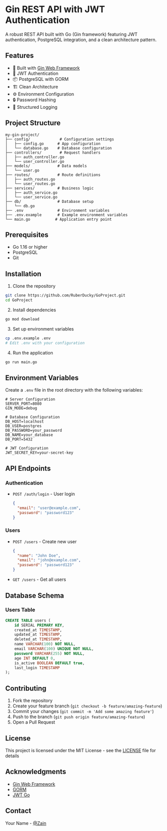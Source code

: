 # Gin REST API with JWT Authentication

A robust REST API built with Go (Gin framework) featuring JWT authentication, PostgreSQL integration, and a clean architecture pattern.

## Features

- 🚀 Built with [Gin Web Framework](https://github.com/gin-gonic/gin)
- 🔐 JWT Authentication
- 📦 PostgreSQL with GORM
- 🏗️ Clean Architecture
- ⚙️ Environment Configuration
- 🔒 Password Hashing
- 📝 Structured Logging

## Project Structure

```
my-gin-project/
├── config/             # Configuration settings
│   ├── config.go      # App configuration
│   └── database.go    # Database configuration
├── controllers/        # Request handlers
│   ├── auth_controller.go
│   └── user_controller.go
├── models/            # Data models
│   └── user.go
├── routes/            # Route definitions
│   ├── auth_routes.go
│   └── user_routes.go
├── services/          # Business logic
│   ├── auth_service.go
│   └── user_service.go
├── db/                # Database setup
│   └── db.go
├── .env               # Environment variables
├── .env.example       # Example environment variables
└── main.go           # Application entry point
```

## Prerequisites

- Go 1.16 or higher
- PostgreSQL
- Git

## Installation

1. Clone the repository
```bash
git clone https://github.com/RuberDucky/GoProject.git
cd GoProject
```

2. Install dependencies
```bash
go mod download
```

3. Set up environment variables
```bash
cp .env.example .env
# Edit .env with your configuration
```

4. Run the application
```bash
go run main.go
```

## Environment Variables

Create a `.env` file in the root directory with the following variables:

```env
# Server Configuration
SERVER_PORT=8080
GIN_MODE=debug

# Database Configuration
DB_HOST=localhost
DB_USER=postgres
DB_PASSWORD=your_password
DB_NAME=your_database
DB_PORT=5432

# JWT Configuration
JWT_SECRET_KEY=your-secret-key
```

## API Endpoints

### Authentication
- `POST /auth/login` - User login
  ```json
  {
    "email": "user@example.com",
    "password": "password123"
  }
  ```

### Users
- `POST /users` - Create new user
  ```json
  {
    "name": "John Doe",
    "email": "john@example.com",
    "password": "password123"
  }
  ```
- `GET /users` - Get all users

## Database Schema

### Users Table
```sql
CREATE TABLE users (
    id SERIAL PRIMARY KEY,
    created_at TIMESTAMP,
    updated_at TIMESTAMP,
    deleted_at TIMESTAMP,
    name VARCHAR(100) NOT NULL,
    email VARCHAR(100) UNIQUE NOT NULL,
    password VARCHAR(255) NOT NULL,
    age INT DEFAULT 0,
    is_active BOOLEAN DEFAULT true,
    last_login TIMESTAMP
);
```

## Contributing

1. Fork the repository
2. Create your feature branch (`git checkout -b feature/amazing-feature`)
3. Commit your changes (`git commit -m 'Add some amazing feature'`)
4. Push to the branch (`git push origin feature/amazing-feature`)
5. Open a Pull Request

## License

This project is licensed under the MIT License - see the [LICENSE](LICENSE) file for details

## Acknowledgments

- [Gin Web Framework](https://github.com/gin-gonic/gin)
- [GORM](https://gorm.io/)
- [JWT Go](https://github.com/golang-jwt/jwt)

## Contact

Your Name - [@Zain](zaindev@duck.com)
